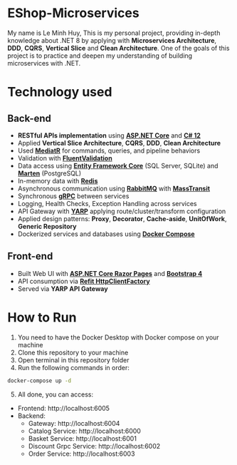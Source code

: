 # EShop-Microservices
My name is Le Minh Huy, This is my personal project, providing in-depth knowledge about .NET 8 by applying with **Microservices Architecture**, **DDD**, **CQRS**, **Vertical Slice** and **Clean Architecture**. One of the goals of this project is to practice and deepen my understanding of building microservices with .NET.

# Technology used
## Back-end
- **RESTful APIs implementation** using [**ASP.NET Core**](https://dotnet.microsoft.com/en-us/apps/aspnet) and [**C# 12**](https://learn.microsoft.com/en-us/dotnet/csharp/)
- Applied **Vertical Slice Architecture**, **CQRS**, **DDD**, **Clean Architecture**
- Used [**MediatR**](https://github.com/jbogard/MediatR) for commands, queries, and pipeline behaviors
- Validation with [**FluentValidation**](https://fluentvalidation.net/)
- Data access using [**Entity Framework Core**](https://learn.microsoft.com/en-us/ef/core/) (SQL Server, SQLite) and [**Marten**](https://martendb.io/) (PostgreSQL)
- In-memory data with [**Redis**](https://redis.io/)
- Asynchronous communication using [**RabbitMQ**](https://www.rabbitmq.com/) with [**MassTransit**](https://masstransit-project.com/)
- Synchronous [**gRPC**](https://grpc.io/) between services
- Logging, Health Checks, Exception Handling across services
- API Gateway with [**YARP**](https://learn.microsoft.com/en-us/aspnet/core/fundamentals/servers/yarp/getting-started?view=aspnetcore-9.0) applying route/cluster/transform configuration
- Applied design patterns: **Proxy**, **Decorator**, **Cache-aside**, **UnitOfWork**, **Generic Repository**
- Dockerized services and databases using [**Docker Compose**](https://docs.docker.com/compose/)


## Front-end

- Built Web UI with [**ASP.NET Core Razor Pages**](https://learn.microsoft.com/en-us/aspnet/core/razor-pages?view=aspnetcore-6.0) and [**Bootstrap 4**](https://getbootstrap.com/docs/4.0/)
- API consumption via [**Refit HttpClientFactory**](https://github.com/reactiveui/refit)
- Served via **YARP API Gateway**

# How to Run

1. You need to have the Docker Desktop with Docker compose on your machine
2. Clone this repository to your machine
3. Open terminal in this repository folder
4. Run the following commands in order:

```bash
docker-compose up -d
```
5. All done, you can access:
- Frontend: http://localhost:6005
- Backend: 
  - Gateway: http://localhost:6004
  - Catalog Service: http://localhost:6000
  - Basket Service: http://localhost:6001
  - Discount Grpc Service: http://localhost:6002
  - Order Service: http://localhost:6003
